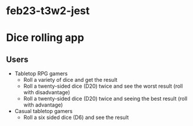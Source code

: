 # feb23-t3w2-jest

# Dice rolling app

## Users

- Tabletop RPG gamers
  - Roll a variety of dice and get the result
  - Roll a twenty-sided dice (D20) twice and see the worst result (roll with disadvantage)
  - Roll a twenty-sided dice (D20) twice and seeing the best result (roll with advantage)
- Casual tabletop gamers
  - Roll a six sided dice (D6) and see the result
